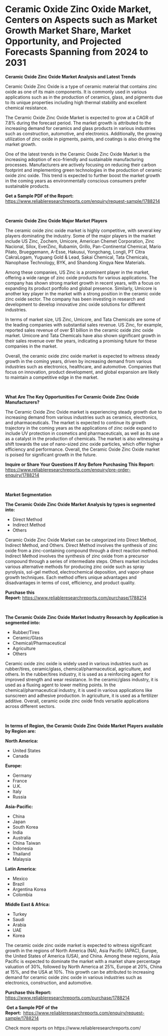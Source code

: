 <p><h1>Ceramic Oxide Zinc Oxide Market, Centers on Aspects such as Market Growth Market Share, Market Opportunity, and Projected Forecasts Spanning from 2024 to 2031</h1></p><p><strong>Ceramic Oxide Zinc Oxide Market Analysis and Latest Trends</strong></p>
<p><p>Ceramic Oxide Zinc Oxide is a type of ceramic material that contains zinc oxide as one of its main components. It is commonly used in various applications such as in the production of ceramics, glass, and pigments due to its unique properties including high thermal stability and excellent chemical resistance.</p><p>The Ceramic Oxide Zinc Oxide Market is expected to grow at a CAGR of 7.8% during the forecast period. The market growth is attributed to the increasing demand for ceramics and glass products in various industries such as construction, automotive, and electronics. Additionally, the growing utilization of zinc oxide in pigments, paints, and coatings is also driving the market growth.</p><p>One of the latest trends in the Ceramic Oxide Zinc Oxide Market is the increasing adoption of eco-friendly and sustainable manufacturing processes. Manufacturers are actively focusing on reducing their carbon footprint and implementing green technologies in the production of ceramic oxide zinc oxide. This trend is expected to further boost the market growth in the coming years as environmentally conscious consumers prefer sustainable products.</p></p>
<p><strong>Get a Sample PDF of the Report:&nbsp;</strong> <a href="https://www.reliableresearchreports.com/enquiry/request-sample/1788214">https://www.reliableresearchreports.com/enquiry/request-sample/1788214</a></p>
<p>&nbsp;</p>
<p><strong>Ceramic Oxide Zinc Oxide Major Market Players</strong></p>
<p><p>The ceramic oxide zinc oxide market is highly competitive, with several key players dominating the industry. Some of the major players in the market include US Zinc, Zochem, Umicore, American Chemet Corporation, Zinc Nacional, Silox, EverZinc, Rubamin, Grillo, Pan-Continental Chemical, Mario Pilato, Brueggemann, A-Esse, Hakusui, Yongchang, Longli, PT Citra CakraLogam, Yuguang Gold & Lead, Sakai Chemical, Tata Chemicals, Nanophase Technology, BYK, and Shandong Xingya New Materials.</p><p>Among these companies, US Zinc is a prominent player in the market, offering a wide range of zinc oxide products for various applications. The company has shown strong market growth in recent years, with a focus on expanding its product portfolio and global presence. Similarly, Umicore is another key player in the market with a strong position in the ceramic oxide zinc oxide sector. The company has been investing in research and development to develop innovative zinc oxide solutions for different industries.</p><p>In terms of market size, US Zinc, Umicore, and Tata Chemicals are some of the leading companies with substantial sales revenue. US Zinc, for example, reported sales revenue of over $1 billion in the ceramic oxide zinc oxide market. Umicore and Tata Chemicals have also shown significant growth in their sales revenue over the years, indicating a promising future for these companies in the market.</p><p>Overall, the ceramic oxide zinc oxide market is expected to witness steady growth in the coming years, driven by increasing demand from various industries such as electronics, healthcare, and automotive. Companies that focus on innovation, product development, and global expansion are likely to maintain a competitive edge in the market.</p></p>
<p>&nbsp;</p>
<p><strong>What Are The Key Opportunities For Ceramic Oxide Zinc Oxide Manufacturers?</strong></p>
<p><p>The Ceramic Oxide Zinc Oxide market is experiencing steady growth due to increasing demand from various industries such as ceramics, electronics, and pharmaceuticals. The market is expected to continue its growth trajectory in the coming years as the applications of zinc oxide expand to include UV protection in cosmetics and pharmaceuticals, as well as its use as a catalyst in the production of chemicals. The market is also witnessing a shift towards the use of nano-sized zinc oxide particles, which offer higher efficiency and performance. Overall, the Ceramic Oxide Zinc Oxide market is poised for significant growth in the future.</p></p>
<p><strong>Inquire or Share Your Questions If Any Before Purchasing This Report:</strong> <a href="https://www.reliableresearchreports.com/enquiry/pre-order-enquiry/1788214">https://www.reliableresearchreports.com/enquiry/pre-order-enquiry/1788214</a></p>
<p>&nbsp;</p>
<p><strong>Market Segmentation</strong></p>
<p><strong>The Ceramic Oxide Zinc Oxide Market Analysis by types is segmented into:</strong></p>
<p><ul><li>Direct Method</li><li>Indirect Method</li><li>Others</li></ul></p>
<p><p>Ceramic Oxide Zinc Oxide Market can be categorized into Direct Method, Indirect Method, and Others. Direct Method involves the synthesis of zinc oxide from a zinc-containing compound through a direct reaction method. Indirect Method involves the synthesis of zinc oxide from a precursor compound through a series of intermediate steps. Others market includes various alternative methods for producing zinc oxide such as spray pyrolysis, sol-gel method, electrochemical deposition, and vapor-phase growth techniques. Each method offers unique advantages and disadvantages in terms of cost, efficiency, and product quality.</p></p>
<p><strong>Purchase this Report:&nbsp;</strong><a href="https://www.reliableresearchreports.com/purchase/1788214">https://www.reliableresearchreports.com/purchase/1788214</a></p>
<p>&nbsp;</p>
<p><strong>The Ceramic Oxide Zinc Oxide Market Industry Research by Application is segmented into:</strong></p>
<p><ul><li>Rubber/Tires</li><li>Ceramic/Glass</li><li>Chemical/Pharmaceutical</li><li>Agriculture</li><li>Others</li></ul></p>
<p><p>Ceramic oxide zinc oxide is widely used in various industries such as rubber/tires, ceramic/glass, chemical/pharmaceutical, agriculture, and others. In the rubber/tires industry, it is used as a reinforcing agent for improved strength and wear resistance. In the ceramic/glass industry, it is used as a fluxing agent to lower melting points. In the chemical/pharmaceutical industry, it is used in various applications like sunscreen and adhesive production. In agriculture, it is used as a fertilizer additive. Overall, ceramic oxide zinc oxide finds versatile applications across different sectors.</p></p>
<p>&nbsp;</p>
<p><strong>In terms of Region, the Ceramic Oxide Zinc Oxide Market Players available by Region are:</strong></p>
<p>
    <p> <strong> North America: </strong>
        <ul>
            <li>United States</li>
            <li>Canada</li>
        </ul>
        </p> 
    <p> <strong> Europe: </strong>
        <ul>
            <li>Germany</li>
            <li>France</li>
            <li>U.K.</li>
            <li>Italy</li>
            <li>Russia</li>
        </ul>
        </p> 
    <p> <strong> Asia-Pacific: </strong>
        <ul>
            <li>China</li>
            <li>Japan</li>
            <li>South Korea</li>
            <li>India</li>
            <li>Australia</li>
            <li>China Taiwan</li>
            <li>Indonesia</li>
            <li>Thailand</li>
            <li>Malaysia</li>
        </ul>
        </p> 
    <p> <strong> Latin America: </strong>
        <ul>
            <li>Mexico</li>
            <li>Brazil</li>
            <li>Argentina Korea</li>
            <li>Colombia</li>
        </ul>
        </p> 
    <p> <strong> Middle East & Africa: </strong>
        <ul>
            <li>Turkey</li>
            <li>Saudi</li>
            <li>Arabia</li>
            <li>UAE</li>
            <li>Korea</li>
        </ul>
    </p>
    </p>
<p><p>The ceramic oxide zinc oxide market is expected to witness significant growth in the regions of North America (NA), Asia Pacific (APAC), Europe, the United States of America (USA), and China. Among these regions, Asia Pacific is expected to dominate the market with a market share percentage valuation of 30%, followed by North America at 25%, Europe at 20%, China at 15%, and the USA at 10%. This growth can be attributed to increasing demand for ceramic oxide zinc oxide in various industries such as electronics, construction, and automotive.</p></p>
<p><strong>Purchase this Report: </strong><a href="https://www.reliableresearchreports.com/purchase/1788214">https://www.reliableresearchreports.com/purchase/1788214</a></p>
<p>&nbsp;<strong>Get a Sample PDF of the Report:&nbsp;&nbsp;</strong><a href="https://www.reliableresearchreports.com/enquiry/request-sample/1788214">https://www.reliableresearchreports.com/enquiry/request-sample/1788214</a></p>
<p><strong></strong></p>
<p>Check more reports on https://www.reliableresearchreports.com/</p>